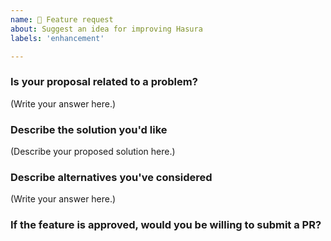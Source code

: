 ```yaml
---
name: 🚀 Feature request
about: Suggest an idea for improving Hasura
labels: 'enhancement'

---
```


### Is your proposal related to a problem?

<!--
  Provide a clear and concise description of what the problem is.
  For example, "I'm always frustrated when..."
-->

(Write your answer here.)

### Describe the solution you'd like

<!--
  Provide a clear and concise description of what you want to happen.
-->

(Describe your proposed solution here.)

### Describe alternatives you've considered


(Write your answer here.)

### If the feature is approved, would you be willing to submit a PR?
